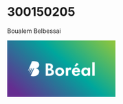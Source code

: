 # 300150205
Boualem Belbessai


<img src="images/image-share.jpg" alt="Mon image" width="50%" height="50%"> </img>
